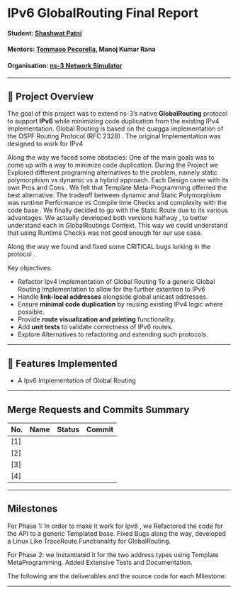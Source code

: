 # IPv6 GlobalRouting Final Report


#### Student: [Shashwat Patni](https://gitlab.com/sHasHh)
#### Mentors: [Tommaso Pecorella](https://gitlab.com/tommypec), Manoj Kumar Rana
#### Organisation: [ns-3 Network Simulator](https://www.nsnam.org/)

---

## 📖 Project Overview

The goal of this project was to extend ns-3’s native **GlobalRouting** protocol to support **IPv6** while minimizing code duplication from the existing IPv4 implementation. Global Routing is based on the quagga implementation of the OSPF Routing Protocol (RFC 2328) . The original Implementation was designed to work for IPv4

Along the way we faced some obstacles:
One of the main goals was to come up with a way to minimize code duplication.
During the Project we Explored different programing alternatives to the problem, namely static polymorphism vs dynamic vs a hybrid approach. Each Design came with its own Pros and Cons . We felt that Template Meta-Programming offerred the best alternative. The tradeoff between dynamic and Static Polymorphism was runtime Performance vs Compile time Checks and complexity with the code base . We finally decided to go with the Static Route due to its various advantages. 
We actually developed both versions halfway , to better understand each in GlobalRoutings Context. This way we could understand that using Runtime Checks was not good enough for our use case.



Along the way we found and fixed some CRITICAL bugs lurking in the protocol . 

Key objectives:
- Refactor Ipv4 Implementation of Global Routing To a generic Global Routing Implementation to allow for the further extention to IPv6
- Handle **link-local addresses** alongside global unicast addresses.  
- Ensure **minimal code duplication** by reusing existing IPv4 logic where possible.  
- Provide **route visualization and printing** functionality.  
- Add **unit tests** to validate correctness of IPv6 routes.
- Explore Alternatives to refactoring and extending such protocols.  

---

## 🚀 Features Implemented

- A Ipv6 Implementation of Global Routing

---

## Merge Requests and Commits Summary

| No. | Name | Status | Commit |
|-----|------|--------|--------|
| [1] |      |        |        |
| [2] |      |        |        |
| [3] |      |        |        |
| [4] |      |        |        |

---

## Milestones

For Phase 1: In order to make it work for Ipv6 , we Refactored the code for the API to a generic Templated base. Fixed Bugs  along the way, developed a Linux Like TraceRoute Functionality for GlobalRouting.

For Phase 2: we Instantiated it for the two address types using Template MetaProgramming. Added Extensive Tests and Documentation.

The following are the deliverables and the source code for each Milestone:

---


